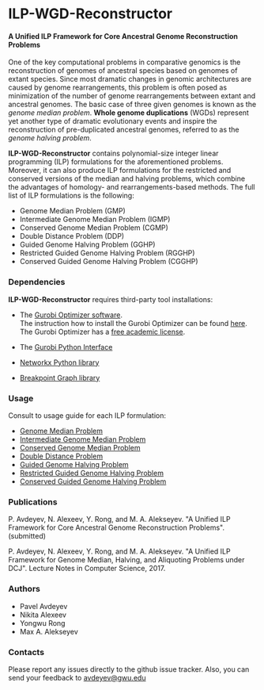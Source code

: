 # ILP-WGD-Reconstructor
#### A Unified ILP Framework for Core Ancestral Genome Reconstruction Problems

One of the key computational problems in comparative genomics is the reconstruction of genomes of ancestral species based on genomes of extant species. Since most dramatic changes in genomic architectures are caused by genome rearrangements, this problem is often posed as minimization of the number of genome rearrangements between extant and ancestral 
genomes. The basic case of three given genomes is known as the *genome median problem*. **Whole genome duplications** (WGDs) represent yet another type of dramatic evolutionary events and inspire 
the reconstruction of pre-duplicated ancestral genomes, referred to as the *genome halving problem*. 

**ILP-WGD-Reconstructor** contains polynomial-size integer linear programming (ILP) formulations for the aforementioned problems. Moreover, it can also produce ILP formulations for the restricted and conserved versions of the median and halving problems, which combine
the advantages of homology- and rearrangements-based methods. The full list of ILP formulations is the following:

- Genome Median Problem (GMP)
- Intermediate Genome Median Problem (IGMP)
- Conserved Genome Median Problem (CGMP)
- Double Distance Problem (DDP) 
- Guided Genome Halving Problem (GGHP)
- Restricted Guided Genome Halving Problem (RGGHP)
- Conserved Guided Genome Halving Problem (CGGHP) 

### Dependencies
**ILP-WGD-Reconstructor** requires third-party tool installations:

- The [Gurobi Optimizer software](https://www.gurobi.com).<br />The instruction how to install the Gurobi Optimizer can be found [here](https://www.gurobi.com/documentation/quickstart.html).
The Gurobi Optimizer has a [free academic license](https://www.gurobi.com/academia/academic-program-and-licenses/). 
   
- The [Gurobi Python Interface](https://www.gurobi.com/documentation/8.1/quickstart_mac/the_gurobi_python_interfac.html) 

- [Networkx Python library](http://networkx.github.io/)

- [Breakpoint Graph library](https://bg.readthedocs.io/)

### Usage
Consult to usage guide for each ILP formulation:
- [Genome Median Problem](docs/gmp.md)
- [Intermediate Genome Median Problem](docs/igmp.md)
- [Conserved Genome Median Problem](docs/cgmp.md)
- [Double Distance Problem](docs/ddp.md)
- [Guided Genome Halving Problem](docs/gghp.md)
- [Restricted Guided Genome Halving Problem](docs/rgghp.md)
- [Conserved Guided Genome Halving Problem](docs/cgghp.md)

### Publications
P. Avdeyev, N. Alexeev, Y. Rong, and M. A. Alekseyev. "A Unified ILP Framework for Core Ancestral Genome Reconstruction 
Problems". (submitted)

P. Avdeyev, N. Alexeev, Y. Rong, and M. A. Alekseyev. "A Unified ILP Framework for Genome Median, Halving, and 
Aliquoting Problems under DCJ". Lecture Notes in Computer Science, 2017. 

### Authors
- Pavel Avdeyev 
- Nikita Alexeev
- Yongwu Rong 
- Max A. Alekseyev

### Contacts
Please report any issues directly to the github issue tracker. 
Also, you can send your feedback to avdeyev@gwu.edu